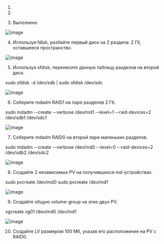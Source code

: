 1.


2.



3. Выполнено


![image](https://user-images.githubusercontent.com/106968319/179356454-c983e592-6835-4b31-b7c4-9051e577218c.png)




4. Используя fdisk, разбейте первый диск на 2 раздела: 2 Гб, оставшееся пространство.


![image](https://user-images.githubusercontent.com/106968319/179359013-bf51234b-8c7c-43a2-aa4d-5834e9077488.png)


5. Используя sfdisk, перенесите данную таблицу разделов на второй диск.


 sudo sfdisk -d /dev/sdb | sudo sfdisk /dev/sdc

![image](https://user-images.githubusercontent.com/106968319/179359336-acb49fa8-976a-4e11-9551-50af66a0415d.png)


6. Соберите mdadm RAID1 на паре разделов 2 Гб.

sudo mdadm --create --verbose /dev/md1 --level=1 --raid-devices=2 /dev/sdb1 /dev/sdc1


![image](https://user-images.githubusercontent.com/106968319/179360860-be08586b-6d0c-4483-9be4-a61a3fc77ba6.png)



7. Соберите mdadm RAID0 на второй паре маленьких разделов.

sudo mdadm --create --verbose /dev/md0 --level=0 --raid-devices=2 /dev/sdb2 /dev/sdc2



![image](https://user-images.githubusercontent.com/106968319/179361279-202ed6e2-eeeb-4d15-ae03-731bfc44894e.png)


8. Создайте 2 независимых PV на получившихся md-устройствах.

sudo pvcreate /dev/md0
sudo pvcreate /dev/md1


![image](https://user-images.githubusercontent.com/106968319/179361458-2498add0-8579-47cf-9177-c3fc433ec227.png)


9. Создайте общую volume-group на этих двух PV.

vgcreate vg01 /dev/md0 /dev/md1


![image](https://user-images.githubusercontent.com/106968319/179362537-c509c4af-e146-40e0-941b-bfaec932f110.png)


10. Создайте LV размером 100 Мб, указав его расположение на PV с RAID0.









